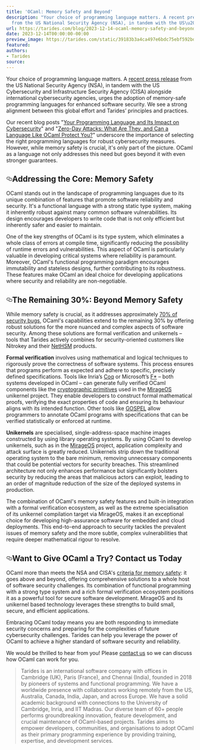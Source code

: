 ```yaml
---
title: 'OCaml: Memory Safety and Beyond'
description: "Your choice of programming language matters. A recent press release
  from the US National Security Agency (NSA), in tandem with the US\u2026"
url: https://tarides.com/blog/2023-12-14-ocaml-memory-safety-and-beyond
date: 2023-12-14T00:00:00-00:00
preview_image: https://tarides.com/static/39183b3a4ca497e6bdc75ebf592bde59/eee8e/memorysafety1.jpg
featured:
authors:
- Tarides
source:
---
```


<p>Your choice of programming language matters. A <a href="https://www.nsa.gov/Press-Room/Press-Releases-Statements/Press-Release-View/Article/3608324/us-and-international-partners-issue-recommendations-to-secure-software-products/">recent press release</a> from the US National Security Agency (NSA), in tandem with the US Cybersecurity and Infrastructure Security Agency (CISA) alongside international cybersecurity agencies, urges the adoption of memory-safe programming languages for enhanced software security. We see a strong alignment between this global effort and Tarides&rsquo; principles and practices.</p>
<p>Our recent blog posts &quot;<a href="https://tarides.com/blog/2023-08-17-your-programming-language-and-its-impact-on-the-cybersecurity-of-your-application/">Your Programming Language and Its Impact on Cybersecurity</a>&quot; and &quot;<a href="https://tarides.com/blog/2023-07-05-zero-day-attacks-what-are-they-and-can-a-language-like-ocaml-protect-you/">Zero-Day Attacks: What Are They, and Can a Language Like OCaml Protect You?</a>&quot; underscore the importance of selecting the right programming languages for robust cybersecurity measures.   However, while memory safety is crucial, it's only part of the picture. OCaml as a language not only addresses this need but goes beyond it with even stronger guarantees.</p>
<h2 style="position:relative;"><a href="https://tarides.com/feed.xml#addressing-the-core-memory-safety" aria-label="addressing the core memory safety permalink" class="anchor before"><svg aria-hidden="true" focusable="false" height="16" version="1.1" viewbox="0 0 16 16" width="16"><path fill-rule="evenodd" d="M4 9h1v1H4c-1.5 0-3-1.69-3-3.5S2.55 3 4 3h4c1.45 0 3 1.69 3 3.5 0 1.41-.91 2.72-2 3.25V8.59c.58-.45 1-1.27 1-2.09C10 5.22 8.98 4 8 4H4c-.98 0-2 1.22-2 2.5S3 9 4 9zm9-3h-1v1h1c1 0 2 1.22 2 2.5S13.98 12 13 12H9c-.98 0-2-1.22-2-2.5 0-.83.42-1.64 1-2.09V6.25c-1.09.53-2 1.84-2 3.25C6 11.31 7.55 13 9 13h4c1.45 0 3-1.69 3-3.5S14.5 6 13 6z"></path></svg></a>Addressing the Core: Memory Safety</h2>
<p>OCaml stands out in the landscape of programming languages due to its unique combination of features that promote software reliability and security. It's a functional language with a strong static type system, making it inherently robust against many common software vulnerabilities. Its design encourages developers to write code that is not only efficient but inherently safer and easier to maintain.</p>
<p>One of the key strengths of OCaml is its type system, which eliminates a whole class of errors at compile time, significantly reducing the possibility of runtime errors and vulnerabilities. This aspect of OCaml is particularly valuable in developing critical systems where reliability is paramount. Moreover, OCaml's functional programming paradigm encourages immutability and stateless designs, further contributing to its robustness. These features make OCaml an ideal choice for developing applications where security and reliability are non-negotiable.</p>
<h2 style="position:relative;"><a href="https://tarides.com/feed.xml#the-remaining-30-beyond-memory-safety" aria-label="the remaining 30 beyond memory safety permalink" class="anchor before"><svg aria-hidden="true" focusable="false" height="16" version="1.1" viewbox="0 0 16 16" width="16"><path fill-rule="evenodd" d="M4 9h1v1H4c-1.5 0-3-1.69-3-3.5S2.55 3 4 3h4c1.45 0 3 1.69 3 3.5 0 1.41-.91 2.72-2 3.25V8.59c.58-.45 1-1.27 1-2.09C10 5.22 8.98 4 8 4H4c-.98 0-2 1.22-2 2.5S3 9 4 9zm9-3h-1v1h1c1 0 2 1.22 2 2.5S13.98 12 13 12H9c-.98 0-2-1.22-2-2.5 0-.83.42-1.64 1-2.09V6.25c-1.09.53-2 1.84-2 3.25C6 11.31 7.55 13 9 13h4c1.45 0 3-1.69 3-3.5S14.5 6 13 6z"></path></svg></a>The Remaining 30%: Beyond Memory Safety</h2>
<p>While memory safety is crucial, as it addresses approximately <a href="https://www.cisa.gov/news-events/news/urgent-need-memory-safety-software-products">70% of security bugs</a>,  OCaml's capabilities extend to the remaining 30% by offering robust solutions for the more nuanced and complex aspects of software security. Among these solutions are formal verification and unikernels &ndash; tools that Tarides actively combines for security-oriented customers like Nitrokey and their <a href="https://www.nitrokey.com/products/nethsm">NetHSM</a> products.</p>
<p><strong>Formal verification</strong> involves using mathematical and logical techniques to rigorously prove the correctness of software systems. This process ensures that programs perform as expected and adhere to specific, precisely defined specifications. Tools like Inria&rsquo;s <a href="https://coq.inria.fr/">Coq</a> or Microsoft&rsquo;s <a href="https://www.fstar-lang.org/">F*</a> &ndash; both systems developed in OCaml &ndash; can generate fully verified OCaml components like the <a href="https://github.com/mit-plv/fiat-crypto">cryptographic primitives</a> used in the <a href="https://mirage.io/">MirageOS</a> unikernel project. They enable developers to construct formal mathematical proofs, verifying the exact properties of code and ensuring its behaviour aligns with its intended function. Other tools like <a href="https://github.com/ocaml-gospel/gospel">GOSPEL</a> allow programmers to annotate OCaml programs with specifications that can be verified statistically or enforced at runtime.</p>
<p><strong>Unikernels</strong> are specialised, single-address-space machine images constructed by using library operating systems. By using OCaml to develop unikernels, such as in the <a href="https://mirage.io">MirageOS</a> project, application complexity and attack surface is greatly reduced. Unikernels strip down the traditional operating system to the bare minimum, removing unnecessary components that could be potential vectors for security breaches. This streamlined architecture not only enhances performance but significantly bolsters security by reducing the areas that malicious actors can exploit, leading to an order of magnitude reduction of the size of the deployed systems in production.</p>
<p>The combination of OCaml's memory safety features and built-in integration with a formal verification ecosystem, as well as the extreme specialisation of its unikernel compilation target via MirageOS, makes it an exceptional choice for developing high-assurance software for embedded and cloud deployments. This end-to-end approach to security tackles the prevalent issues of memory safety and the more subtle, complex vulnerabilities that require deeper mathematical rigour to resolve.</p>
<h2 style="position:relative;"><a href="https://tarides.com/feed.xml#want-to-give-ocaml-a-try-contact-us-today" aria-label="want to give ocaml a try contact us today permalink" class="anchor before"><svg aria-hidden="true" focusable="false" height="16" version="1.1" viewbox="0 0 16 16" width="16"><path fill-rule="evenodd" d="M4 9h1v1H4c-1.5 0-3-1.69-3-3.5S2.55 3 4 3h4c1.45 0 3 1.69 3 3.5 0 1.41-.91 2.72-2 3.25V8.59c.58-.45 1-1.27 1-2.09C10 5.22 8.98 4 8 4H4c-.98 0-2 1.22-2 2.5S3 9 4 9zm9-3h-1v1h1c1 0 2 1.22 2 2.5S13.98 12 13 12H9c-.98 0-2-1.22-2-2.5 0-.83.42-1.64 1-2.09V6.25c-1.09.53-2 1.84-2 3.25C6 11.31 7.55 13 9 13h4c1.45 0 3-1.69 3-3.5S14.5 6 13 6z"></path></svg></a>Want to Give OCaml a Try? Contact us Today</h2>
<p>OCaml more than meets the NSA and CISA's <a href="https://media.defense.gov/2023/Dec/06/2003352724/-1/-1/0/THE-CASE-FOR-MEMORY-SAFE-ROADMAPS-TLP-CLEAR.PDF">criteria for memory safety</a>: it goes above and beyond, offering comprehensive solutions to a whole host of software security challenges. Its combination of functional programming with a strong type system and a rich formal verification ecosystem positions it as a powerful tool for secure software development. MirageOS and its unikernel based technology leverages these strengths to build small, secure, and efficient applications.</p>
<p>Embracing OCaml today means you are both responding to immediate security concerns and preparing for the complexities of future cybersecurity challenges. Tarides can help you leverage the power of OCaml to achieve a higher standard of software security and reliability.</p>
<p>We would be thrilled to hear from you! Please <a href="https://tarides.com/contact">contact us</a> so we can discuss how OCaml can work for you.</p>
<blockquote>
<p>Tarides is an international software company with offices in Cambridge (UK), Paris (France), and Chennai (India), founded in 2018 by pioneers of systems and functional programming. We have a worldwide presence with collaborators working remotely from the US, Australia, Canada, India, Japan, and across Europe. We have a solid academic background with connections to the University of Cambridge, Inria, and IIT Madras. Our diverse team of 60+ people performs groundbreaking innovation, feature development, and crucial maintenance of OCaml-based projects. Tarides aims to empower developers, communities, and organisations to adopt OCaml as their primary programming experience by providing training, expertise, and development services.</p>
</blockquote>

